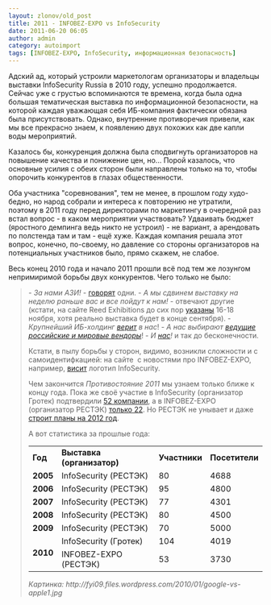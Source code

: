 ```yaml
---
layout: zlonov/old_post
title: 2011 - INFOBEZ-EXPO vs InfoSecurity
date: 2011-06-20 06:05
author: admin
category: autoimport
tags: [INFOBEZ-EXPO, InfoSecurity, информационная безопасность]
---
```

<div dir="ltr">

Адский ад, который устроили маркетологам организаторы и владельцы выставки InfoSecurity Russia в 2010 году, успешно продолжается.
<a name="more"></a>Сейчас уже с грустью вспоминаются те времена, когда была одна большая тематическая выставка по информационной безопасности, на которой каждая уважающая себя ИБ-компания фактически обязана была присутствовать. Однако, внутренние противоречия привели, как мы все прекрасно знаем, к появлению двух похожих как две капли воды мероприятий.

Казалось бы, конкуренция должна была сподвигнуть организаторов на повышение качества и понижение цен, но... Порой казалось, что основные усилия с обеих сторон были направлены только на то, чтобы опорочить конкурентов в глазах общественности.

Оба участника "соревнования", тем не менее, в прошлом году худо-бедно, но народ собрали и интереса к повторению не утратили, поэтому в 2011 году перед директорами по маркетингу в очередной раз встал вопрос - в каком мероприятии участвовать? Удваивать бюджет (яростного демпинга ведь никто не устроил) - не вариант, а арендовать по полстенда там и там - ещё хуже. Каждая компания решала этот вопрос, конечно, по-своему, но давление со стороны организаторов на потенциальных участников было, прямо скажем, не слабое.

Весь конец 2010 года и начало 2011 прошли всё под тем же лозунгом непримиримой борьбы двух конкурентов. Чего только не было:
<blockquote>- <i>За нами АЗИ!</i> - <a href="http://infobez-expo.ru/news/36-moo-azi-vybiraet-infobez-expoinfobezopasnost-2011.html">говорят</a> одни.
- <i>А мы сдвинем выставку на неделю раньше вас и все пойдут к нам!</i> - отвечают другие (кстати, на сайте Reed Exhibitions до сих пор <a href="http://www.reedexpo.ru/">указаны</a> 16-18 ноября, хотя реально выставка будет в конце сентября).
- <i>Крупнейший ИБ-холдинг <a href="http://infobez-expo.ru/news/37-gk-informzashhita-rasshirit-svoe-uchastie-v.html">верит</a> в нас</i>!
- <i>А нас выбирают <a href="http://infosecurityrussia.ru/news/73170">ведущие российские и мировые вендоры</a></i>!
- <i>И <a href="http://infobez-expo.ru/news/41-09032011-izvestnye-zapadnye-vendory-primut.html">нас</a>!</i>
и так до бесконечности.

Кстати, в пылу борьбы у сторон, видимо, возникли сложности и с самоидентифкацией: на сайте  с новостями про INFOBEZ-EXPO, например, <a href="http://www.infosecuritymoscow.com/">висит</a> логотип InfoSecurity.

Чем закончится <i>Противостояние 2011</i> мы узнаем только ближе к концу года. Пока же своё участие в InfoSecurity (организатор Гротек) подтвердили <a href="http://infosecurityrussia.ru/2011/expo/">52 компании</a>, а в INFOBEZ-EXPO (организатор РЕСТЭК) <a href="http://www.infobez-expo.ru/index.php?do=list_of_participants">только 22</a>. Но РЕСТЭК не унывает и даже <a href="http://www.restec.ru/calendar.ru.html?m=201210">строит планы на 2012 год</a>.

А вот статистика за прошлые года:
<div align="center">
<table><colgroup> <col /> <col /> <col span="2" /> </colgroup>
<tbody>
<tr>
<td><b>Год</b></td>
<td><b>Выставка (организатор)</b></td>
<td><b>Участники</b></td>
<td><b>Посетители</b></td>
</tr>
<tr>
<td align="right"><b>2005</b></td>
<td>InfoSecurity (РЕСТЭК)</td>
<td>80</td>
<td>4688</td>
</tr>
<tr>
<td align="right"><b>2006</b></td>
<td>InfoSecurity (РЕСТЭК)</td>
<td>95</td>
<td>4800</td>
</tr>
<tr>
<td align="right"><b>2007</b></td>
<td>InfoSecurity (РЕСТЭК)</td>
<td>77</td>
<td>4301</td>
</tr>
<tr>
<td align="right"><b>2008</b></td>
<td>InfoSecurity (РЕСТЭК)</td>
<td>80</td>
<td>4500</td>
</tr>
<tr>
<td align="right"><b>2009</b></td>
<td>InfoSecurity (РЕСТЭК)</td>
<td>70</td>
<td>5000</td>
</tr>
<tr>
<td rowspan="2">
<div><b>2010</b></div></td>
<td>InfoSecurity (Гротек)</td>
<td>104</td>
<td>4019</td>
</tr>
<tr>
<td>INFOBEZ-EXPO (РЕСТЭК)</td>
<td>53</td>
<td>3730</td>
</tr>
</tbody>
</table>
</div>
<div><span><i>Картинка: http://fyi09.files.wordpress.com/2010/01/google-vs-apple1.jpg</i></span></div>
</div>
